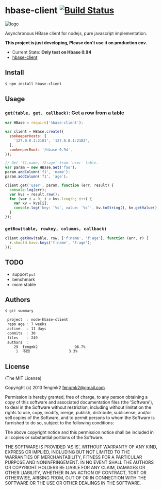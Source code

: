 # hbase-client [![Build Status](https://secure.travis-ci.org/TBEDP/node-hbase-client.png?branch=master)](http://travis-ci.org/TBEDP/node-hbase-client)

![logo](https://raw.github.com/TBEDP/node-hbase-client/master/logo.png)

Asynchronous HBase client for nodejs, pure javascript implementation.

**This project is just developing, Please don't use it on production env.**

* Current State: **Only test on Hbase 0.94**
* [hbase-client](https://github.com/apache/hbase/tree/trunk/hbase-client)

## Install

```bash
$ npm install hbase-client
```

## Usage

### `get(table, get, callback)`: Get a row from a table

```js
var HBase = require('hbase-client');

var client = HBase.create({
  zookeeperHosts: [
    '127.0.0.1:2181', '127.0.0.1:2182',
  ],
  zookeeperRoot: '/hbase-0.94',
});

// Get `f1:name, f2:age` from `user` table.
var param = new HBase.Get('foo');
param.addColumn('f1', 'name');
param.addColumn('f1', 'age');

client.get('user', param, function (err, result) {
  console.log(err);
  var kvs = result.raw();
  for (var i = 0; i < kvs.length; i++) {
    var kv = kvs[i];
    console.log('key: `%s`, value: `%s`', kv.toString(), kv.getValue().toString());
  }
});
```

### `getRow(table, rowkey, columns, callback)`

```js
client.getRow(table, row, ['f:name', 'f:age'], function (err, r) {
  r.should.have.keys('f:name', 'f:age');
});
```

## TODO

* support `put`
* benchmark
* more stable

## Authors

```bash
$ git summary 

 project  : node-hbase-client
 repo age : 7 weeks
 active   : 11 days
 commits  : 30
 files    : 249
 authors  : 
    29  fengmk2                 96.7%
     1  不四                  3.3%
```

## License

(The MIT License)

Copyright (c) 2013 fengmk2 <fengmk2@gmail.com>

Permission is hereby granted, free of charge, to any person obtaining a copy of this software and associated documentation files (the 'Software'), to deal in the Software without restriction, including without limitation the rights to use, copy, modify, merge, publish, distribute, sublicense, and/or sell copies of the Software, and to permit persons to whom the Software is furnished to do so, subject to the following conditions:

The above copyright notice and this permission notice shall be included in all copies or substantial portions of the Software.

THE SOFTWARE IS PROVIDED 'AS IS', WITHOUT WARRANTY OF ANY KIND, EXPRESS OR IMPLIED, INCLUDING BUT NOT LIMITED TO THE WARRANTIES OF MERCHANTABILITY, FITNESS FOR A PARTICULAR PURPOSE AND NONINFRINGEMENT. IN NO EVENT SHALL THE AUTHORS OR COPYRIGHT HOLDERS BE LIABLE FOR ANY CLAIM, DAMAGES OR OTHER LIABILITY, WHETHER IN AN ACTION OF CONTRACT, TORT OR OTHERWISE, ARISING FROM, OUT OF OR IN CONNECTION WITH THE SOFTWARE OR THE USE OR OTHER DEALINGS IN THE SOFTWARE.

